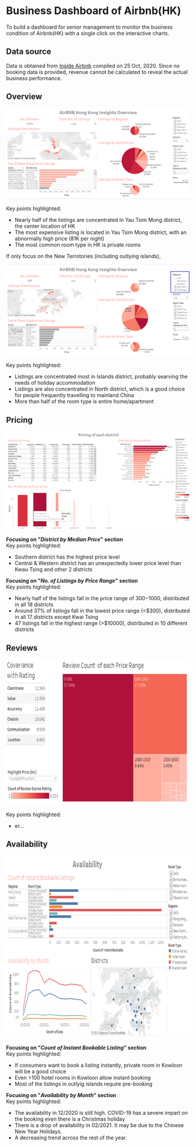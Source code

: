 # Business Dashboard of Airbnb(HK)
 To build a dashboard for senior management to monitor the business condition of Airbnb(HK) with a single click on the interactive charts.
 
## Data source
 Data is obtained from [Inside Airbnb](http://insideairbnb.com/get-the-data.html) compiled on 25 Oct, 2020. Since no booking data is provided, revenue cannot be calculated to reveal the actual business performance. 


## Overview
<img src='images/1a.png'>

Key points highlighted:
- Nearly half of the listings are concentrated in Yau Tsim Mong district, the center location of HK
- The most expensive listing is located in Yau Tsim Mong district, with an abnormally high price (81K per night)
- The most common room type in HK is private rooms


If only focus on the New Terrotories (including outlying islands), 

 <img src='images/1b.png'>
 
Key points highlighted:
 - Listings are concentrated most in Islands district, probably searving the needs of holiday accommodation
 - Listings are also concentrated in North district, which is a good choice for people frequently travelling to mainland China
 - More than half of the room type is entire home/apartment
 
 
## Pricing
<img src='images/2a.png'>

**Focusing on "*District by Median Price*" section**<br>
Key points highlighted:
- Southern district has the highest price level
- Central & Western district has an unexpectedly lower price level than Kwau Tsing and other 2 districts 


**Focusing on "*No. of Listings by Price Range*" section**<br>
Key points highlighted:
- Nearly half of the listings fall in the price range of $300-$1000, distributed in all 18 districts
- Around 37% of listings fall in the lowest price range (<$300), distributed in all 17 districts except Kwai Tsing
- 47 listings fall in the highest range (>$10000), distributed in 10 different districts


## Reviews

<img src='images/3.png' height=400>

Key points highlighted:
- er...


## Availability

<img src='images/4a.png' height=500>

**Focusing on "*Count of Instant Bookable Listing*" section**<br>
Key points highlighted:
- If consumers want to book a listing instantly, private room in Kowloon will be a good choice
- Even >100 hotel rooms in Kowloon allow instant booking
- Most of the listings in outlyig islands require pre-booking


**Focusing on "*Availability by Month*" section**<br>
Key points highlighted:
- The availability in 12/2020 is still high. COVID-19 has a severe impart on the booking even there is a Christmas holiday
- There is a drop of availability in 02/2021. It may be due to the Chinese New Year Holidays. 
- A decreasing trend across the rest of the year. 
